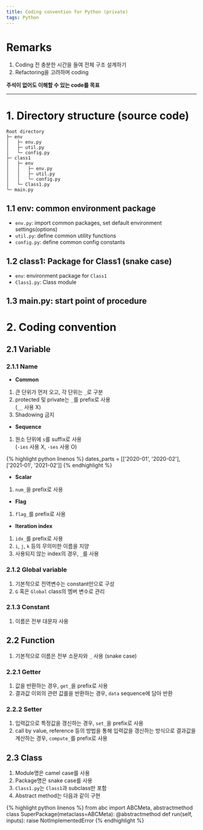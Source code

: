 ```yaml
---
title: Coding convention for Python (private)
tags: Python
---
```


# Remarks
1. Coding 전 충분한 시간을 들여 전체 구조 설계하기
2. Refactoring을 고려하며 coding

**주석이 없어도 이해할 수 있는 code를 목표**

<!--more-->
---

# 1. Directory structure (source code)
```
Root directory
├─ env
│   ├─ env.py
│   ├─ util.py
│   └─ config.py
├─ class1
│   ├─ env
│   │   ├─ env.py
│   │   ├─ util.py
│   │   └─ config.py
│   └─ Class1.py
└─ main.py
```
## 1.1 env: common environment package
- `env.py`: import common packages, set default environment settings(options)
- `util.py`: define common utility functions
- `config.py`: define common config constants

## 1.2 class1: Package for Class1 (snake case)
- `env`: environment package for `Class1`
- `Class1.py`: Class module

## 1.3 main.py: start point of procedure


# 2. Coding convention
## 2.1 Variable
### 2.1.1 Name
- **Common**
1. 큰 단위가 먼저 오고, 각 단위는 `_`로 구분
2. protected 및 private는 `_`를 prefix로 사용  
(`__` 사용 X)
3. Shadowing 금지


- **Sequence**
1. 원소 단위에 `s`를 suffix로 사용  
(`-ies` 사용 X, `-ses` 사용 O)

{% highlight python linenos %}
dates_parts = [['2020-01', '2020-02'],
               ['2021-01', '2021-02']]
{% endhighlight %}


- **Scalar**
1. `num_`을 prefix로 사용


- **Flag**
1. `flag_`를 prefix로 사용


- **Iteration index**
1. `idx_`를 prefix로 사용
2. `i`, `j`, `k` 등의 무의미한 이름을 지양
3. 사용되지 않는 index의 경우, `_`를 사용


### 2.1.2 Global variable
1. 기본적으로 전역변수는 constant만으로 구성
2. `G` 혹은 `Global` class의 멤버 변수로 관리


### 2.1.3 Constant
1. 이름은 전부 대문자 사용


## 2.2 Function
1. 기본적으로 이름은 전부 소문자와 `_` 사용 (snake case)


### 2.2.1 **Getter**
1. 값을 반환하는 경우, `get_`을 prefix로 사용
2. 결과값 이외의 관련 값를을 반환하는 경우, `data` sequence에 담아 반환

### 2.2.2 **Setter**
1. 입력값으로 특정값을 갱신하는 경우, `set_`을 prefix로 사용
2. call by value, reference 등의 방법을 통해 입력값을 갱신하는 방식으로 결과값을 계산하는 경우, `compute_`를 prefix로 사용


## 2.3 Class
1. Module명은 camel case를 사용
2. Package명은 snake case를 사용
3. `Class1.py`는 `Class1`과 subclass만 포함
4. Abstract method는 다음과 같이 구현

{% highlight python linenos %}
from abc import ABCMeta, abstractmethod
class SuperPackage(metaclass=ABCMeta):
    @abstractmethod
    def run(self, inputs):
        raise NotImplementedError
{% endhighlight %}
